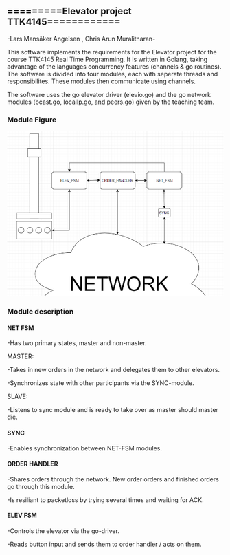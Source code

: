 ## =========Elevator project TTK4145============
-Lars Mansåker Angelsen , Chris Arun Muralitharan-

This software implements the requirements for the Elevator project for the course TTK4145 Real Time Programming.
It is written in Golang, taking advantage of the languages concurrency features (channels & go routines). The
software is divided into four modules, each with seperate threads and responsibilites. These modules then communicate
using channels.

The software uses the go elevator driver (elevio.go) and the go network modules (bcast.go, localIp.go, and peers.go) given
by the teaching team.

### Module Figure

![Figure](ELEVATOR_SYSTEM.png)

### Module description

#### NET FSM
   
   -Has two primary states, master and non-master. 
 
   MASTER:
   
   -Takes in new orders in the network and delegates them to other elevators.
   
   -Synchronizes state with other participants via the SYNC-module.
   
   SLAVE:
   
   -Listens to sync module and is ready to take over as master should master die.
    
#### SYNC

   -Enables synchronization between NET-FSM modules.
   
#### ORDER HANDLER

   -Shares orders through the network. New order orders and finished orders go through this module.
   
   -Is resiliant to packetloss by trying several times and waiting for ACK.
   
#### ELEV FSM

   -Controls the elevator via the go-driver.
   
   -Reads button input and sends them to order handler / acts on them.
